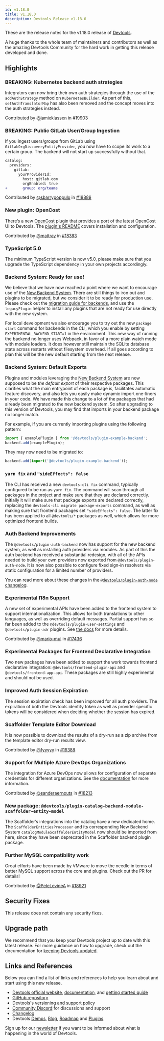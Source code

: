 ```yaml
---
id: v1.18.0
title: v1.18.0
description: Devtools Release v1.18.0
---
```


These are the release notes for the v1.18.0 release of [Devtools](https://devtools.khulnasoft.com/).

A huge thanks to the whole team of maintainers and contributors as well as the amazing Devtools Community for the hard work in getting this release developed and done.

## Highlights

### **BREAKING**: Kubernetes backend auth strategies

Integrators can now bring their own auth strategies through the use of the `addAuthStrategy` method on `KubernetesBuilder`. As part of this, `setAuthTranslatorMap` has also been removed and the concept moves into the auth strategies instead.

Contributed by [@jamieklassen](https://github.com/jamieklassen) in [#19903](https://github.com/khulnasoft/devtools/pull/19903)

### **BREAKING**: Public GitLab User/Group Ingestion

If you ingest users/groups from GitLab using `GitlabOrgDiscoveryEntityProvider`, you now have to scope its work to a certain group. The backend will not start up successfully without that.

```diff
catalog:
  providers:
    gitlab:
      yourProviderId:
        host: gitlab.com
        orgEnabled: true
+       group: org/teams
```

Contributed by [@sbarrypoppulo](https://github.com/sbarrypoppulo) in [#18889](https://github.com/khulnasoft/devtools/pull/18889)

### New plugin: OpenCost

There’s a new [OpenCost](https://www.opencost.io/) plugin that provides a port of the latest OpenCost UI to Devtools. The [plugin's README](https://github.com/khulnasoft/devtools/blob/v1.18.0/plugins/opencost/README.md) covers installation and configuration.

Contributed by [@mattray](https://github.com/mattray) in [#18383](https://github.com/khulnasoft/devtools/pull/18383)

### TypeScript 5.0

The minimum TypeScript version is now v5.0, please make sure that you upgrade the TypeScript dependency in your own projects accordingly.

### Backend System: Ready for use!

We believe that we have now reached a point where we want to encourage use of the [New Backend System](https://devtools.khulnasoft.com/docs/backend-system/). There are still things to iron out and plugins to be migrated, but we consider it to be ready for production use. Please check out the [migration guide for backends](https://devtools.khulnasoft.com/docs/backend-system/building-backends/migrating), and use the `legacyPlugin` helper to install any plugins that are not ready for use directly with the new system.

For local development we also encourage you to try out the new `package start` command for backends in the CLI, which you enable by setting `EXPERIMENTAL_BACKEND_START=1` in the environment. This new way of running the backend no longer uses Webpack, in favor of a more plain watch mode with module loaders. It does however still maintain the SQLite database state across restarts without filesystem overhead. If all goes according to plan this will be the new default starting from the next release.

### Backend System: Default Exports

Plugins and modules leveraging the [New Backend System](https://devtools.khulnasoft.com/docs/backend-system/) are now supposed to be _the default export_ of their respective packages. This clarifies what the main entrypoint of each package is, facilitates automatic feature discovery, and also lets you easily make dynamic import one-liners in your code. We have made this change to a lot of the packages that had already been migrated to the new backend system. So after upgrading to this version of Devtools, you may find that imports in your backend package no longer match.

For example, if you are currently importing plugins using the following pattern:

```ts
import { examplePlugin } from '@devtools/plugin-example-backend';
backend.add(examplePlugin);
```

They may now need to be migrated to:

```ts
backend.add(import('@devtools/plugin-example-backend'));
```

### `yarn fix` and `"sideEffects": false`

The CLI has received a new `devtools-cli fix` command, typically configured to be run as `yarn fix`. The command will scan through all packages in the project and make sure that they are declared correctly. Initially it will make sure that package exports are declared correctly, replacing the `devtools-cli migrate package-exports` command, as well as making sure that frontend packages set `"sideEffects": false`. The latter fix has been applied to all `@devtools/*` packages as well, which allows for more optimized frontend builds.

### Auth Backend Improvements

The `@devtools/plugin-auth-backend` now has support for the new backend system, as well as installing auth providers via modules. As part of this the auth backend has received a substantial redesign, with all of the APIs needed to build your own providers now exported from `@devtools/plugin-auth-node`. It is now also possible to configure fixed sign-in resolvers via static configuration for a limited number of providers.

You can read more about these changes in the [`@devtools/plugin-auth-node` changelog](https://github.com/khulnasoft/devtools/blob/master/plugins/auth-node/CHANGELOG.md#030).

### Experimental I18n Support

A new set of experimental APIs have been added to the frontend system to support internationalization. This allows for both translations to other languages, as well as overriding default messages. Partial support has so far been added to the `@devtools/plugin-user-settings` and `@devtools/plugin-adr` plugins. See [the docs](https://devtools.khulnasoft.com/docs/plugins/internationalization) for more details.

Contributed by [@mario-mui](https://github.com/mario-mui) in [#17436](https://github.com/khulnasoft/devtools/pull/17436)

### Experimental Packages for Frontend Declarative Integration

Two new packages have been added to support the work towards frontend declarative integration: `@devtools/frontend-plugin-api` and `@devtools/frontend-app-api`. These packages are still highly experimental and should not be used.

### Improved Auth Session Expiration

The session expiration check has been improved for all auth providers. The expiration of both the Devtools identity token as well as provider specific tokens will be considered when deciding whether the session has expired.

### Scaffolder Template Editor Download

It is now possible to download the results of a dry-run as a zip archive from the template editor dry-run results view.

Contributed by [@fyyyyy](https://github.com/fyyyyy) in [#19388](https://github.com/khulnasoft/devtools/pull/19388)

### Support for Multiple Azure DevOps Organizations

The integration for Azure DevOps now allows for configuration of separate credentials for different organizations. See the [documentation](https://devtools.khulnasoft.com/docs/integrations/azure/locations/) for more information.

Contributed by [@sanderaernouts](https://github.com/sanderaernouts) in [#18213](https://github.com/khulnasoft/devtools/pull/18213)

### New package: `@devtools/plugin-catalog-backend-module-scaffolder-entity-model`

The Scaffolder’s integrations into the catalog have a new dedicated home. The `ScaffolderEntitiesProcessor` and its corresponding New Backend System `catalogModuleScaffolderEntityModel` now should be imported from here, since they have been deprecated in the Scaffolder backend plugin package.

### Further MySQL compatibility work

Great efforts have been made by VMware to move the needle in terms of better MySQL support across the core and plugins. Check out the PR for details!

Contributed by [@PeteLevineA](https://github.com/PeteLevineA) in [#18921](https://github.com/khulnasoft/devtools/pull/18921)

## Security Fixes

This release does not contain any security fixes.

## Upgrade path

We recommend that you keep your Devtools project up to date with this latest release. For more guidance on how to upgrade, check out the documentation for [keeping Devtools updated](https://devtools.khulnasoft.com/docs/getting-started/keeping-devtools-updated).

## Links and References

Below you can find a list of links and references to help you learn about and start using this new release.

- [Devtools official website](https://devtools.khulnasoft.com/), [documentation](https://devtools.khulnasoft.com/docs/), and [getting started guide](https://devtools.khulnasoft.com/docs/getting-started/)
- [GitHub repository](https://github.com/khulnasoft/devtools)
- Devtools's [versioning and support policy](https://devtools.khulnasoft.com/docs/overview/versioning-policy)
- [Community Discord](https://discord.gg/devtools-687207715902193673) for discussions and support
- [Changelog](https://github.com/khulnasoft/devtools/tree/master/docs/releases/v1.18.0-changelog.md)
- Devtools [Demos](https://devtools.khulnasoft.com/demos), [Blog](https://devtools.khulnasoft.com/blog), [Roadmap](https://devtools.khulnasoft.com/docs/overview/roadmap) and [Plugins](https://devtools.khulnasoft.com/plugins)

Sign up for our [newsletter](https://info.devtools.spotify.com/newsletter_subscribe) if you want to be informed about what is happening in the world of Devtools.
